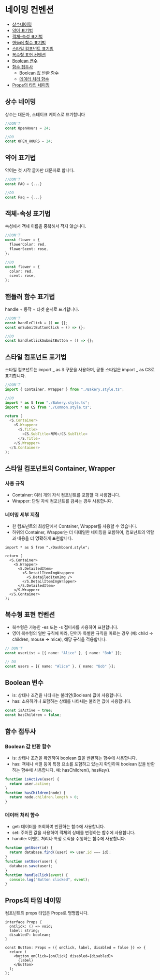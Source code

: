 # 네이밍 컨벤션

- [상수네이밍](#상수-네이밍)
- [약어 표기법](#약어-표기법)
- [객체-속성 표기법](#객체-속성-표기법)
- [핸들러 함수 표기법](#핸들러-함수-표기법)
- [스타일 컴포넌트 표기법](#스타일-컴포넌트-표기법)
- [복수형 표현 컨벤션](#복수형-표현-컨벤션)
- [Boolean 변수](#boolean-변수)
- [함수 접두사](#함수-접두사)
  - [Boolean 값 반환 함수](#boolean-값-반환-함수)
  - [데이터 처리 함수](#데이터-처리-함수)
- [Props의 타입 네이밍](#props의-타입-네이밍)

## 상수 네이밍

상수는 대문자, 스테이크 케이스로 표기합니다

```ts
//DON'T
const OpenHours = 24;

//DO
const OPEN_HOURS = 24;
```

## 약어 표기법

약어는 첫 시작 글자만 대문자로 합니다.

```ts
//DON'T
const FAQ = {...}

//DO
const Faq = {...}
```

## 객체-속성 표기법

속성에서 객체 이름을 중복해서 적지 않습니다.

```ts
//DON'T
const flower = {
  flowerColor: red,
  flowerScent: rose,
};

//DO
const flower = {
  color: red,
  scent: rose,
};
```

## 핸들러 함수 표기법

handle + 동작 + 타겟 순서로 표기합니다.

```ts
//DON'T
const handleClick = () => {};
const onSubmitButtonClick = () => {};

//DO
const handleClickSubmitButton = () => {};
```

## 스타일 컴포넌트 표기법

스타일 컴포넌트는 import _ as S 구문을 사용하며, 공통 스타일은 import _ as CS로 표기합니다.

```ts
//DON'T
import { Container, Wrapper } from "./Bakery.style.ts";

//DO
import * as S from "./Bakery.style.ts";
import * as CS from "./Common.style.ts";

return (
  <S.Container>
    <S.Wrapper>
      <S.Title>
        <CS.SubTitle>제목</CS.SubTitle>
      </S.Title>
    </S.Wrapper>
  </S.Container>
);
```

## 스타일 컴포넌트의 Container, Wrapper

### 사용 규칙

- Container: 여러 개의 자식 컴포넌트를 포함할 때 사용합니다.
- Wrapper: 단일 자식 컴포넌트를 감싸는 경우 사용합니다.

### 네이밍 세부 지침

- 한 컴포넌트의 최상단에서 Container, Wrapper를 사용할 수 있습니다.
- 하위의 Container, Wrapper는 더 디테일한 네이밍을 포함하여, 컴포넌트의 역할과 내용을 더 명확하게 표현합니다.

```tsx
import * as S from "./Dashboard.style";

return (
  <S.Container>
    <S.Wrapper>
      <S.DetailedItem>
        <S.DetailItemImgWrapper>
          <S.DetailedItemImg />
        </S.DetailItemImgWrapper>
      </S.DetailedItem>
    </S.Wrapper>
  </S.Container>
);
```

## 복수형 표현 컨벤션

- 복수형은 가능한 -es 또는 -s 접미사를 사용하여 표현합니다.
- 영어 복수형의 일반 규칙에 따라, 단어가 특별한 규칙을 따르는 경우 (예: child → children, mouse → mice), 해당 규칙을 적용합니다.

```ts
// DON'T
const userList = [{ name: "Alice" }, { name: "Bob" }];

// DO
const users = [{ name: "Alice" }, { name: "Bob" }];
```

## Boolean 변수

- is: 상태나 조건을 나타내는 불리언(Boolean) 값에 사용합니다.
- has: 소유하거나 포함하는 상태를 나타내는 불리언 값에 사용합니다.

```ts
const isActive = true;
const hasChildren = false;
```

## 함수 접두사

### Boolean 값 반환 함수

- is: 상태나 조건을 확인하여 boolean 값을 반환하는 함수에 사용합니다.
- has: 객체나 배열 등이 특정 요소를 포함하고 있는지 확인하여 boolean 값을 반환하는 함수에 사용합니다. 예: hasChildren(), hasKey().

```ts
function isActive(user) {
  return user.active;
}
function hasChildren(node) {
  return node.children.length > 0;
}
```

### 데이터 처리 함수

- get: 데이터를 조회하여 반환하는 함수에 사용합니다.
- set: 주어진 값을 사용하여 객체의 상태를 변경하는 함수에 사용합니다.
- handle: 이벤트 처리나 특정 로직을 수행하는 함수에 사용합니다.

```ts
function getUser(id) {
  return database.find((user) => user.id === id);
}
function setUser(user) {
  database.save(user);
}
function handleClick(event) {
  console.log("Button clicked", event);
}
```

## Props의 타입 네이밍

컴포넌트의 props 타입은 Props로 명명합니다.

```tsx
interface Props {
  onClick: () => void;
  label: string;
  disabled?: boolean;
}

const Button: Props = ({ onClick, label, disabled = false }) => {
  return (
    <button onClick={onClick} disabled={disabled}>
      {label}
    </button>
  );
};
```
